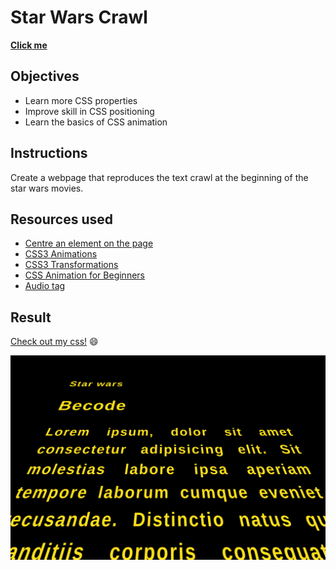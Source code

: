 # Star Wars Crawl

**[Click me](https://yelenamerzlyakova.github.io/star-wars-crawl/)**


## Objectives

- Learn more CSS properties
- Improve skill in CSS positioning
- Learn the basics of CSS animation


## Instructions 

Create a webpage that reproduces the text crawl at the beginning of the star wars movies.


## Resources used

- [Centre an element on the page](https://www.w3schools.com/css/css_align.asp)
- [CSS3 Animations](https://www.w3schools.com/css/css3_animations.asp)
- [CSS3 Transformations](https://www.w3schools.com/css/css3_3dtransforms.asp)
- [CSS Animation for Beginners](https://robots.thoughtbot.com/css-animation-for-beginners)
- [Audio tag](https://www.w3schools.com/tags/tag_audio.asp)


## Result 

[Check out my css!](https://github.com/YelenaMerzlyakova/star-wars-crawl/blob/master/style.css) :smile:

![Star Wars Background](https://github.com/YelenaMerzlyakova/star-wars-crawl/blob/master/starwars.png)
